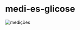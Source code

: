 # medi-es-glicose
![medições](https://user-images.githubusercontent.com/76590647/180340911-6f5e2947-9698-4687-97cd-bc34fd01a8b2.png)

